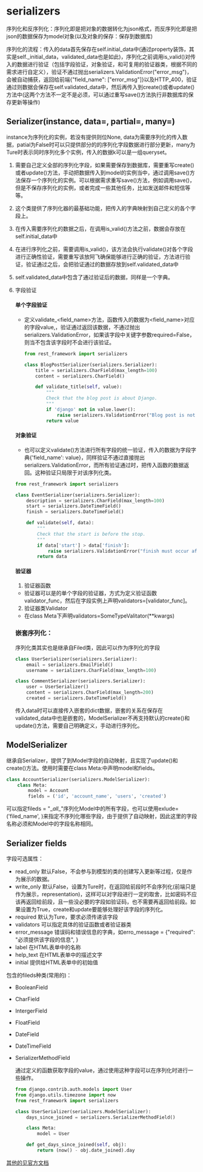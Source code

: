 # serializers

序列化和反序列化：序列化即是把对象的数据转化为json格式，而反序列化即是把json的数据保存为model对象(以及对象的保存：保存到数据库)

序列化的流程：传入的data首先保存在self.initial_data中(通过property装饰，其实是self._initial_data，validated_data也是如此)，序列化之前调用is_valid()对传入的数据进行验证（包括字段验证，对象验证，和可复用的验证器类，根据不同的需求进行自定义），验证不通过抛出serializers.ValidationError("error_msg")，会被自动捕获，返回给前端{"field_name": ["error_msg"]}以及HTTP_400，验证通过则数据会保存在self.validated_data中，然后再传入到create()或者update()方法中(这两个方法不一定不是必须，可以通过重写save()方法执行非数据库的保存更新等操作)

## Serializer(instance, data=, partial=, many=)

instance为序列化的实例，若没有提供则位None, data为需要序列化的传入数据，patial为False时可以只提供部分的的序列化字段数据进行部分更新，many为Ture时表示同时序列化多个实例，传入的数据k可以是一组queryset。

1. 需要自己定义全部的序列化字段，如果需要保存到数据库，需要重写create()或者update()方法，手动把数据传入到model的实例当中，通过调用save()方法保存一个序列化的实例。可以根据需求重写save()方法，例如调用save()，但是不保存序列化的实例，或者完成一些其他任务，比如发送邮件和短信等等。

2. 这个类提供了序列化器的最基础功能，把传入的字典映射到自己定义的各个字段上。

3. 在传入需要序列化的数据之后，在调用is_valid()方法之前，数据会存放在self.initial_data中

4. 在进行序列化之前，需要调用is_valid()，该方法会执行validate()对各个字段进行正确性验证，需要重写该放阿飞确保能够进行正确的验证，方法进行验证，验证通过之后，会把验证通过的数据存放到self.validated_data中

5. self.validated_data中包含了通过验证后的数据，同样是一个字典。

6. 字段验证

   #### 单个字段验证

   - 定义validate_<field_name>方法，函数传入的数据为<field_name>对应的字段value,，验证通过返回该数据，不通过抛出serializers.ValidationError，如果该字段中关键字参数required=False，则当不包含该字段时不会进行该验证。

     ```python
     from rest_framework import serializers
     
     class BlogPostSerializer(serializers.Serializer):
         title = serializers.CharField(max_length=100)
         content = serializers.CharField()
     
         def validate_title(self, value):
             """
             Check that the blog post is about Django.
             """
             if 'django' not in value.lower():
                 raise serializers.ValidationError("Blog post is not about Django")
             return value
     ```

   #### 对象验证

   -  也可以定义validate()方法进行所有字段的统一验证，传入的数据为字段字典{'field_name': value}，同样验证不通过直接抛出serializers.ValidationError，而所有验证通过时，把传入函数的数据返回。这种验证只局限于对该序列化类。

     ```python
     from rest_framework import serializers
     
     class EventSerializer(serializers.Serializer):
         description = serializers.CharField(max_length=100)
         start = serializers.DateTimeField()
         finish = serializers.DateTimeField()
     
         def validate(self, data):
             """
             Check that the start is before the stop.
             """
             if data['start'] > data['finish']:
                 raise serializers.ValidationError("finish must occur after start")
             return data
     ```

   #### 验证器

   1. 验证器函数

   - 验证器可以是的单个字段的验证器，方式为定义验证函数validator_func，然后在字段实例上声明validators=[validator_func]。

   2. 验证器类Validator

   - 在class Meta下声明validators=SomeTypeValitator(**kwargs)

   ### 嵌套序列化：

   序列化类其实也是继承自Filed类，因此可以作为序列化的字段

   ```python
   class UserSerializer(serializers.Serializer):
       email = serializers.EmailField()
       username = serializers.CharField(max_length=100)    
   
   class CommentSerializer(serializers.Serializer):
       user = UserSerializer()
       content = serializers.CharField(max_length=200)
       created = serializers.DateTimeField()
   ```

   传入data时可以直接传入嵌套的dict数据，嵌套的关系在保存在validated_data中也是嵌套的，ModelSerializer不再支持默认的create()和update()方法，需要自己明确定义，手动进行序列化。







## ModelSerializer

继承自Serializer，提供了到Model字段的自动映射，且实现了update()和create()方法。使用时需要在class Meta:中声明model和fields。

```python
class AccountSerializer(serializers.ModelSerializer):
    class Meta:
        model = Account
        fields = ('id', 'account_name', 'users', 'created')
```

可以指定fileds = "\__all__"序列化Model中的所有字段，也可以使用exlude=('filed_name', )来指定不序列化哪些字段，由于提供了自动映射，因此这里的字段名称必须和Model中的字段名称相同。



## Serializer fields

字段可选属性：

- read_only	默认False，不会参与到模型的类的创建写入更新等过程，仅是作为展示的数据。
- write_only   默认False，设置为Ture时，在返回给前段时不会序列化(前端只是作为展示，representation)，这样可以对字段进行一定的取舍，比如密码不应该再返回给前段，且一些没必要的字段如验证码，也不需要再返回给前段。如果设置为True，create和update要能够处理好该字段的序列化。
- required       默认为Ture，要求必须传递该字段
- validators    可以指定具体的验证函数或者验证器类
- error_message    错误码和错误信息的字典，如erro_message = {"required": "必须提供该字段的信息", }
- label    在HTML表单中的名称
- help_text    在HTML表单中的描述文字
- initial    提供给HTML表单中的初始值

包含的fileds种类(常用的)：

- BooleanField

- CharField

- IntergerField

- FloatField

- DateField

- DateTimeField

- SerializerMethodField   

  通过定义的函数获取字段的value，通过使用这种字段可以在序列化时进行一些操作。

  ```python
  from django.contrib.auth.models import User
  from django.utils.timezone import now
  from rest_framework import serializers
  
  class UserSerializer(serializers.ModelSerializer):
      days_since_joined = serializers.SerializerMethodField()
  
      class Meta:
          model = User
  
      def get_days_since_joined(self, obj):
          return (now() - obj.date_joined).day
  ```

[其他的见官方文档](https://q1mi.github.io/Django-REST-framework-documentation/api-guide/fields/)